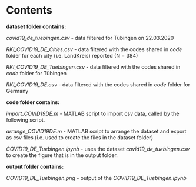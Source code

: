 # Contents

**dataset folder contains:**

*covid19_de_tuebingen.csv* - data filtered for Tübingen on 22.03.2020

*RKI_COVID19_DE_Cities.csv* - data filtered with the codes shared in *code* folder for each city (i.e. LandKreis) reported (N = 384)

*RKI_COVID19_DE_Tuebingen.csv* - data filtered with the codes shared in *code* folder for Tübingen

*RKI_COVID19_DE.csv* - data filtered with the codes shared in *code* folder for Germany

**code folder contains:**

*import_COVID19DE.m* - MATLAB script to import csv data, called by the following script.

*arrange_COVID19DE.m* - MATLAB script to arrange the dataset and export as csv files (i.e. used to create the files in the dataset folder)

*COVID19_DE_Tuebingen.ipynb* - uses the dataset *covid19_de_tuebingen.csv* to create the figure that is in the output folder. 

**output folder contains:**

*COVID19_DE_Tuebingen.png* - output of the *COVID19_DE_Tuebingen.ipynb*

